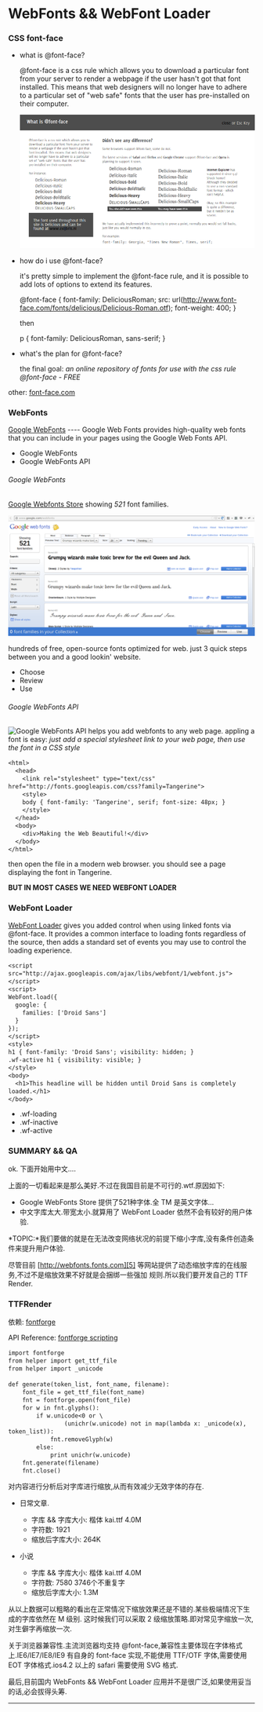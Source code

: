 # WebFonts && WebFont Loader #

### CSS font-face ###

+ what is @font-face?

  @font-face is a css rule which allows you to download a particular font from your server to render a webpage 
  if the user hasn't got that font installed. This means that web designers will no longer have to adhere to a 
  particular set of "web safe" fonts that the user has pre-installed on their computer.

  ![what is @font-face](./0.png 'font-face')

+ how do i use @font-face?

  it's pretty simple to implement the @font-face rule, and it is possible to add lots of options to extend its
  features.

    @font-face {
        font-family: DeliciousRoman;
        src: url(http://www.font-face.com/fonts/delicious/Delicious-Roman.otf);
        font-weight: 400;
    }

  then

    p { font-family: DeliciousRoman, sans-serif; }

+ what's the plan for @font-face?

  the final goal: *an online repository of fonts for use with the css rule @font-face - FREE*

other: [font-face.com][0]

### WebFonts ###

[Google WebFonts][1] ---- Google Web Fonts provides high-quality web fonts that you can include in your pages 
using the Google Web Fonts API.

+ Google WebFonts
+ Google WebFonts API

###### Google WebFonts ######

[Google Webfonts Store][2] showing *521* font families.

![Google WebFonts Store](./1.png 'Google WebFonts Store')

hundreds of free, open-source fonts optimized for web. just 3 quick steps between you and a good lookin' website.

+ Choose
+ Review
+ Use

###### Google WebFonts API ######

![Google WebFonts API][3] helps you add webfonts to any web page. appling a font is easy:
*just add a special stylesheet link to your web page, then use the font in a CSS style*

    <html>
      <head>
        <link rel="stylesheet" type="text/css" href="http://fonts.googleapis.com/css?family=Tangerine">
        <style>
        body { font-family: 'Tangerine', serif; font-size: 48px; }
        </style>
      </head>
      <body>
        <div>Making the Web Beautiful!</div>
      </body>
    </html>

then open the file in a modern web browser. you should see a page displaying the font in Tangerine.

**BUT IN MOST CASES WE NEED WEBFONT LOADER**

### WebFont Loader ###

[WebFont Loader][4] gives you added control when using linked fonts via @font-face. It provides a common 
interface to loading fonts regardless of the source, then adds a standard set of events you may use to control 
the loading experience.

    <script src="http://ajax.googleapis.com/ajax/libs/webfont/1/webfont.js"></script>
    <script>
    WebFont.load({
      google: {
        families: ['Droid Sans']
      }
    });
    </script>
    <style>
    h1 { font-family: 'Droid Sans'; visibility: hidden; }
    .wf-active h1 { visibility: visible; }
    </style>
    <body>
      <h1>This headline will be hidden until Droid Sans is completely loaded.</h1>
    </body>

+ .wf-loading
+ .wf-inactive
+ .wf-active

### SUMMARY && QA ###

ok. 下面开始用中文....

上面的一切看起来是那么美好.不过在我国目前是不可行的.wtf.原因如下:

+ Google WebFonts Store 提供了521种字体.全 TM 是英文字体...
+ 中文字库太大.带宽太小.就算用了 WebFont Loader 依然不会有较好的用户体验.

*TOPIC:*我们要做的就是在无法改变网络状况的前提下缩小字库,没有条件创造条件来提升用户体验.

尽管目前 [http://webfonts.fonts.com][5] 等网站提供了动态缩放字库的在线服务,不过不是缩放效果不好就是会捆绑一些强加
规则.所以我们要开发自己的 TTF Render.

### TTFRender ###

依赖: [fontforge][5]

API Reference: [fontforge scripting][6]

    import fontforge
    from helper import get_ttf_file
    from helper import _unicode

    def generate(token_list, font_name, filename):
        font_file = get_ttf_file(font_name)
        fnt = fontforge.open(font_file)
        for w in fnt.glyphs():
            if w.unicode<0 or \
                    (unichr(w.unicode) not in map(lambda x: _unicode(x), token_list)):
                fnt.removeGlyph(w)
            else:
                print unichr(w.unicode)
        fnt.generate(filename)
        fnt.close()

对内容进行分析后对字库进行缩放,从而有效减少无效字体的存在.

+ 日常文章.

  * 字库 && 字库大小: 楷体 kai.ttf 4.0M
  * 字符数: 1921
  * 缩放后字库大小: 264K

+ 小说

  * 字库 && 字库大小: 楷体 kai.ttf 4.0M
  * 字符数: 7580 3746个不重复字
  * 缩放后字库大小: 1.3M

从以上数据可以粗略的看出在正常情况下缩放效果还是不错的.某些极端情况下生成的字库依然在 M 级别.
这时候我们可以采取 2 级缩放策略.即对常见字缩放一次,对生僻字再缩放一次.

关于浏览器兼容性.主流浏览器均支持 @font-face,兼容性主要体现在字体格式上.IE6/IE7/IE8/IE9 有自身的
font-face 实现,不能使用 TTF/OTF 字体,需要使用 EOT 字体格式.ios4.2 以上的 safari 需要使用 SVG 格式.

最后,目前国内 WebFonts && WebFont Loader 应用并不是很广泛,如果使用妥当的话,必会拔得头筹.

---------------------------------

[0]: http://www.font-face.com/ 'font-face.com'
[1]: https://developers.google.com/webfonts/ 'Google WebFonts'
[2]: http://www.google.com/webfonts 'Google Webfonts Store'
[3]: https://developers.google.com/webfonts/docs/getting_started#Quick_Start 'Google WebFonts API Quick Start'
[4]: https://developers.google.com/webfonts/docs/webfont_loader 'Google WebFont Loader'
[5]: http://fontforge.org/ 'fontforge'
[6]: http://fontforge.org/scripting.html#Example 'fontforge scripting'
